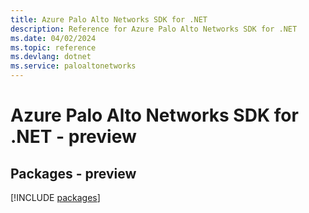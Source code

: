 ```yaml
---
title: Azure Palo Alto Networks SDK for .NET
description: Reference for Azure Palo Alto Networks SDK for .NET
ms.date: 04/02/2024
ms.topic: reference
ms.devlang: dotnet
ms.service: paloaltonetworks
---
```

# Azure Palo Alto Networks SDK for .NET - preview
## Packages - preview
[!INCLUDE [packages](palo-alto-networks-index.md)]